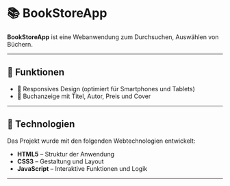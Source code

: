 # 📚 BookStoreApp

**BookStoreApp** ist eine  Webanwendung zum Durchsuchen, Auswählen  von Büchern.  


---

## 🚀 Funktionen

- 📱 Responsives Design (optimiert für Smartphones und Tablets)  
- 📖 Buchanzeige mit Titel, Autor, Preis und Cover  


---

## 🧩 Technologien

Das Projekt wurde mit den folgenden Webtechnologien entwickelt:

- **HTML5** – Struktur der Anwendung  
- **CSS3** – Gestaltung und Layout  
- **JavaScript** – Interaktive Funktionen und Logik  

---
